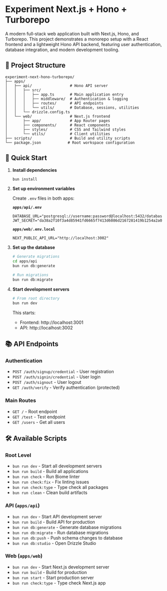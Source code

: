 # Experiment Next.js + Hono + Turborepo

A modern full-stack web application built with Next.js, Hono, and Turborepo. This project demonstrates a monorepo setup with a React frontend and a lightweight Hono API backend, featuring user authentication, database integration, and modern development tooling.

## 📁 Project Structure

```
experiment-next-hono-turborepo/
├── apps/
│   ├── api/                 # Hono API server
│   │   ├── src/
│   │   │   ├── app.ts       # Main application entry
│   │   │   ├── middleware/  # Authentication & logging
│   │   │   ├── routes/      # API endpoints
│   │   │   └── utils/       # Database, sessions, utilities
│   │   └── drizzle.config.ts
│   └── web/                 # Next.js frontend
│       ├── app/             # App Router pages
│       ├── components/      # React components
│       ├── styles/          # CSS and Tailwind styles
│       └── utils/           # Client utilities
├── scripts/                 # Build and utility scripts
└── package.json            # Root workspace configuration
```

## 🚀 Quick Start

1. **Install dependencies**
   ```bash
   bun install
   ```

2. **Set up environment variables**

   Create `.env` files in both apps:

   **`apps/api/.env`**
   ```env
   DATABASE_URL="postgresql://username:password@localhost:5432/database_name"
   JWT_SECRET="da38a2f10f3a4d85941fd6665f7413d6086d2167281419b1254a2a034e53cd55"
   ```

   **`apps/web/.env.local`**
   ```env
   NEXT_PUBLIC_API_URL="http://localhost:3002"
   ```

3. **Set up the database**
   ```bash
   # Generate migrations
   cd apps/api
   bun run db:generate

   # Run migrations
   bun run db:migrate
   ```

5. **Start development servers**
   ```bash
   # From root directory
   bun run dev
   ```

   This starts:
   - Frontend: http://localhost:3001
   - API: http://localhost:3002

## 📚 API Endpoints

### Authentication
- `POST /auth/signup/credential` - User registration
- `POST /auth/signin/credential` - User login
- `POST /auth/signout` - User logout
- `GET /auth/verify` - Verify authentication (protected)

### Main Routes
- `GET /` - Root endpoint
- `GET /test` - Test endpoint
- `GET /users` - Get all users

## 🛠️ Available Scripts

### Root Level
- `bun run dev` - Start all development servers
- `bun run build` - Build all applications
- `bun run check` - Run Biome linter
- `bun run check:fix` - Fix linting issues
- `bun run check:type` - Type check all packages
- `bun run clean` - Clean build artifacts

### API (`apps/api`)
- `bun run dev` - Start API development server
- `bun run build` - Build API for production
- `bun run db:generate` - Generate database migrations
- `bun run db:migrate` - Run database migrations
- `bun run db:push` - Push schema changes to database
- `bun run db:studio` - Open Drizzle Studio

### Web (`apps/web`)
- `bun run dev` - Start Next.js development server
- `bun run build` - Build for production
- `bun run start` - Start production server
- `bun run check:type` - Type check Next.js app
